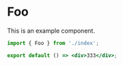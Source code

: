 # Foo

This is an example component.

```jsx
import { Foo } from './index';

export default () => <div>333</div>;
```
